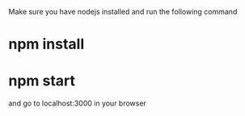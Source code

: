 Make sure you have nodejs installed
and run the following command

# npm install

# npm start

and go to localhost:3000 in your browser
